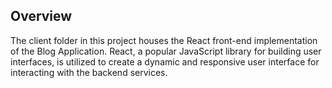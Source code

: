 ## Overview

The client folder in this project houses the React front-end implementation of the Blog Application. React, a popular JavaScript library for building user interfaces, is utilized to create a dynamic and responsive user interface for interacting with the backend services.
